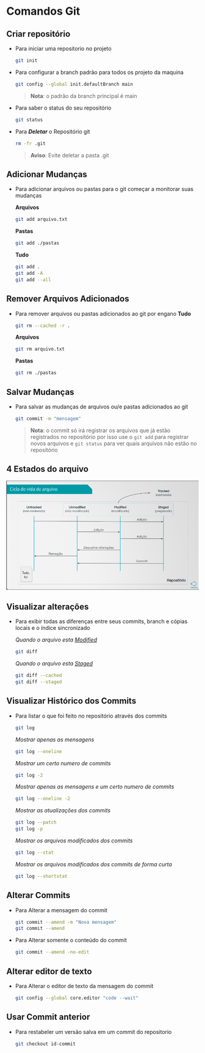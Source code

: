 # Comandos Git
## Criar repositório
- Para iniciar uma repositorio no projeto

    ```bash
    git init
    ```

- Para configurar a branch padrão para todos os projeto da maquina

    ```bash
    git config --global init.defaultBranch main
    ```
    > **Nota**: o padrão da branch principal é main 

- Para saber o status do seu repositório

    ```bash
    git status
    ```
- Para ***Deletar*** o Repositório git
    
    ```bash
    rm -fr .git
    ```
    > **Aviso**: Evite deletar a pasta .git
## Adicionar Mudanças
- Para adicionar arquivos ou pastas para o git começar a monitorar suas mudanças
    
    **Arquivos**
    ```bash
    git add arquivo.txt
    ```
    **Pastas**
    ```bash
    git add ./pastas
    ```
    **Tudo**
    ```bash
    git add .
    git add -A
    git add --all
    ```
## Remover Arquivos Adicionados
- Para remover arquivos ou pastas adicionados ao git por engano
    **Tudo**
    ```bash
    git rm --cached -r .
    ```
    **Arquivos**
    ```bash
    git rm arquivo.txt
    ```
    **Pastas**
    ```bash
    git rm ./pastas
    ```
## Salvar Mudanças
- Para salvar as mudanças de arquivos ou/e pastas adicionados ao git
    ```bash
    git commit -m "mensagem"
    ```
    > **Nota**: o commit só irá registrar os arquivos que já estão registrados no repositório por isso use o `git add` para registrar novos arquivos e `git status` para ver quais arquivos não estão no repositório
## 4 Estados do arquivo
![Alt text](image.png)

## Visualizar alterações
- Para exibir todas as diferenças entre seus commits, branch e cópias locais e o índice sincronizado
    
    *Quando o arquivo esta <ins>Modified</ins>*
    ```bash
    git diff
    ```
    *Quando o arquivo esta <ins>Staged</ins>*
    ```bash
    git diff --cached
    git diff --staged
    ```
## Visualizar Histórico dos Commits
- Para listar o que foi feito no repositório através dos commits
    
    ```bash
    git log
    ```
    *Mostrar apenas as mensagens*
    ```bash
    git log --oneline
    ```
    *Mostrar um certo numero de commits*
    ```bash
    git log -2
    ```
    *Mostrar apenas as mensagens e um certo numero de commits*
    ```bash
    git log --oneline -2
    ```
    *Mostrar as atualizações dos commits*
    ```bash
    git log --patch
    git log -p
    ```
    *Mostrar os arquivos modificados dos commits*
    ```bash
    git log --stat
    ```
    *Mostrar os arquivos modificados dos commits de forma curta*
    ```bash
    git log --shortstat
    ```
## Alterar Commits
- Para Alterar a mensagem do commit
    
    ```bash
    git commit --amend -m "Nova mensagem"
    git commit --amend
    ```
- Para Alterar somente o conteúdo do commit
    
    ```bash
    git commit --amend -no-edit
    ```
## Alterar editor de texto
- Para Alterar o editor de texto da mensagem do commit
    
    ```bash
    git config --global core.editor "code --wait"
    ```
## Usar Commit anterior
- Para restabeler um versão salva em um commit do repositorio
    
    ```bash
    git checkout id-commit
    ```

